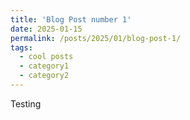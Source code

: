 ```yaml
---
title: 'Blog Post number 1'
date: 2025-01-15
permalink: /posts/2025/01/blog-post-1/
tags:
  - cool posts
  - category1
  - category2
---
```


Testing